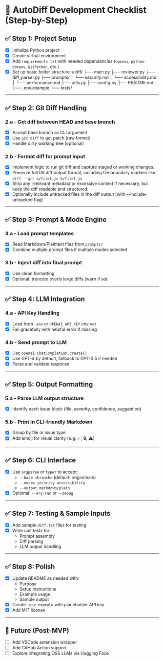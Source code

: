 # 🧩 AutoDiff Development Checklist (Step-by-Step)

## ✅ Step 1: Project Setup
- [x] Initialize Python project
- [x] Create virtual environment
- [x] Add `requirements.txt` with needed dependencies (`openai`, `python-dotenv`, `GitPython`, etc.)
- [x] Set up basic folder structure:
    aidff/
├── main.py
├── reviewer.py
├── diff_parser.py
├── prompts/
│ └── security.md
│ └── accessibility.md
│ └── performance.md
├── utils.py
├── config.py
├── README.md
├── .env.example
└── tests/

---

## ✅ Step 2: Git Diff Handling
### 2.a - Get diff between HEAD and base branch
- [x] Accept base branch as CLI argument
- [x] Use `git diff` to get patch (raw format)
- [x] Handle dirty working tree (optional)

### 2.b - Format diff for prompt input
- [x] Implement logic to run git diff and capture staged or working changes.
- [x] Preserve full Git diff output format, including file boundary markers like: `diff --git a/file1.js b/file1.js`
- [x] Strip any irrelevant metadata or excessive context if necessary, but keep the diff readable and structured.
- [x] Optionally include untracked files in the diff output (with --include-untracked flag)

---

## ✅ Step 3: Prompt & Mode Engine
### 3.a - Load prompt templates
- [x] Read Markdown/Plaintext files from `prompts/`
- [x] Combine multiple prompt files if multiple modes selected

### 3.b - Inject diff into final prompt
- [x] Use clean formatting
- [x] Optional: truncate overly large diffs (warn if so)

---

## ✅ Step 4: LLM Integration
### 4.a - API Key Handling
- [x] Load from `.env` or `OPENAI_API_KEY` env var
- [x] Fail gracefully with helpful error if missing

### 4.b - Send prompt to LLM
- [x] Use `openai.ChatCompletion.create()`
- [x] Use GPT-4 by default, fallback to GPT-3.5 if needed
- [x] Parse and validate response

---

## ✅ Step 5: Output Formatting
### 5.a - Parse LLM output structure
- [x] Identify each issue block (file, severity, confidence, suggestion)

### 5.b - Print in CLI-friendly Markdown
- [x] Group by file or issue type
- [x] Add emoji for visual clarity (e.g. ✅, 🔒, ⚠️)

---

## ✅ Step 6: CLI Interface
- [x] Use `argparse` or `typer` to accept:
  - `--base <branch>` (default: origin/main)
  - `--modes security accessibility`
  - `--output markdown/plain`
- [x] Optional: `--dry-run` or `--debug`

---

## ✅ Step 7: Testing & Sample Inputs
- [x] Add sample `diff.txt` files for testing
- [x] Write unit tests for:
  - Prompt assembly
  - Diff parsing
  - LLM output handling

---

## ✅ Step 8: Polish
- [x] Update README as needed with:
  - Purpose
  - Setup instructions
  - Example usage
  - Sample output
- [x] Create `.env.example` with placeholder API key
- [x] Add MIT license

---

## 🧩 Future (Post-MVP)
- [ ] Add VSCode extension wrapper
- [ ] Add GitHub Action support
- [ ] Explore integrating OSS LLMs via Hugging Face
